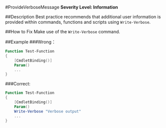 ﻿#ProvideVerboseMessage
**Severity Level: Information**

##Description
Best practice recommends that additional user information is provided within commands, functions and scripts using `Write-Verbose`.

##How to Fix
Make use of the `Write-Verbose` command.

##Example
###Wrong：
``` PowerShell
Function Test-Function
{
    [CmdletBinding()]
    Param()
    ...
}
```

###Correct:
``` PowerShell
Function Test-Function
{
    [CmdletBinding()]
    Param()
    Write-Verbose "Verbose output"
    ...
}
```
